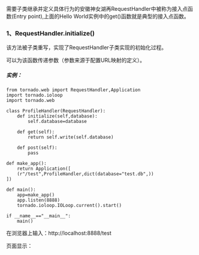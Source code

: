 需要子类继承并定义具体行为的安徽神女湖再RequestHandler中被称为接入点函数\(Entry point\),上面的Hello World实例中的get\(\)函数就是典型的接入点函数。

### 1、RequestHandler.initialize\(\)

该方法被子类重写，实现了RequestHandler子类实现的初始化过程。

可以为该函数传递参数（参数来源于配置URL映射的定义）。

##### 实例：

```
from tornado.web import RequestHandler,Application
import tornado.ioloop
import tornado.web

class ProfileHandler(RequestHandler):
    def initialize(self,database):
        self.database=database

    def get(self):
        return self.write(self.database)

    def post(self):
        pass

def make_app():
    return Application([
    (r"/test",ProfileHandler,dict(database="test.db",))
])

def main():
    app=make_app()
    app.listen(8888)
    tornado.ioloop.IOLoop.current().start()

if __name__=="__main__":
    main()

```

在浏览器上输入：http://localhost:8888/test

页面显示：

```

```

